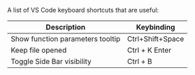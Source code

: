 A list of VS Code keyboard shortcuts that are useful:

| Description  | Keybinding |
|---|---|
| Show function parameters tooltip | Ctrl+Shift+Space |
| Keep file opened | Ctrl + K Enter |
| Toggle Side Bar visibility | Ctrl + B |
